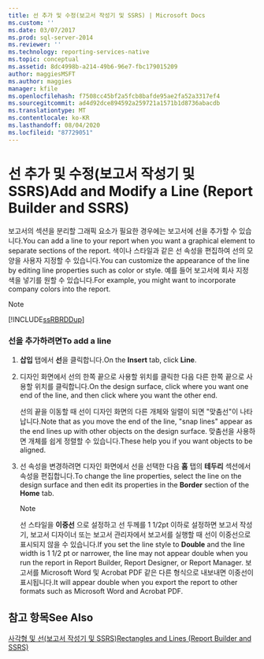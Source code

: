 ```yaml
---
title: 선 추가 및 수정(보고서 작성기 및 SSRS) | Microsoft Docs
ms.custom: ''
ms.date: 03/07/2017
ms.prod: sql-server-2014
ms.reviewer: ''
ms.technology: reporting-services-native
ms.topic: conceptual
ms.assetid: 8dc4998b-a214-49b6-96e7-fbc179015209
author: maggiesMSFT
ms.author: maggies
manager: kfile
ms.openlocfilehash: f7508cc45bf2a5fcb8bafde95ae2fa52a3317ef4
ms.sourcegitcommit: ad4d92dce894592a259721a1571b1d8736abacdb
ms.translationtype: MT
ms.contentlocale: ko-KR
ms.lasthandoff: 08/04/2020
ms.locfileid: "87729051"
---
```

# <a name="add-and-modify-a-line-report-builder-and-ssrs"></a><span data-ttu-id="1e7b0-102">선 추가 및 수정(보고서 작성기 및 SSRS)</span><span class="sxs-lookup"><span data-stu-id="1e7b0-102">Add and Modify a Line (Report Builder and SSRS)</span></span>
  <span data-ttu-id="1e7b0-103">보고서의 섹션을 분리할 그래픽 요소가 필요한 경우에는 보고서에 선을 추가할 수 있습니다.</span><span class="sxs-lookup"><span data-stu-id="1e7b0-103">You can add a line to your report when you want a graphical element to separate sections of the report.</span></span> <span data-ttu-id="1e7b0-104">색이나 스타일과 같은 선 속성을 편집하여 선의 모양을 사용자 지정할 수 있습니다.</span><span class="sxs-lookup"><span data-stu-id="1e7b0-104">You can customize the appearance of the line by editing line properties such as color or style.</span></span> <span data-ttu-id="1e7b0-105">예를 들어 보고서에 회사 지정 색을 넣기를 원할 수 있습니다.</span><span class="sxs-lookup"><span data-stu-id="1e7b0-105">For example, you might want to incorporate company colors into the report.</span></span>  
  
> [!NOTE]  
>  [!INCLUDE[ssRBRDDup](../../includes/ssrbrddup-md.md)]  
  
### <a name="to-add-a-line"></a><span data-ttu-id="1e7b0-106">선을 추가하려면</span><span class="sxs-lookup"><span data-stu-id="1e7b0-106">To add a line</span></span>  
  
1.  <span data-ttu-id="1e7b0-107">**삽입** 탭에서 **선**을 클릭합니다.</span><span class="sxs-lookup"><span data-stu-id="1e7b0-107">On the **Insert** tab, click **Line**.</span></span>  
  
2.  <span data-ttu-id="1e7b0-108">디자인 화면에서 선의 한쪽 끝으로 사용할 위치를 클릭한 다음 다른 한쪽 끝으로 사용할 위치를 클릭합니다.</span><span class="sxs-lookup"><span data-stu-id="1e7b0-108">On the design surface, click where you want one end of the line, and then click where you want the other end.</span></span>  
  
     <span data-ttu-id="1e7b0-109">선의 끝을 이동할 때 선이 디자인 화면의 다른 개체와 일렬이 되면 "맞춤선"이 나타납니다.</span><span class="sxs-lookup"><span data-stu-id="1e7b0-109">Note that as you move the end of the line, "snap lines" appear as the end lines up with other objects on the design surface.</span></span> <span data-ttu-id="1e7b0-110">맞춤선을 사용하면 개체를 쉽게 정렬할 수 있습니다.</span><span class="sxs-lookup"><span data-stu-id="1e7b0-110">These help you if you want objects to be aligned.</span></span>  
  
3.  <span data-ttu-id="1e7b0-111">선 속성을 변경하려면 디자인 화면에서 선을 선택한 다음 **홈** 탭의 **테두리** 섹션에서 속성을 편집합니다.</span><span class="sxs-lookup"><span data-stu-id="1e7b0-111">To change the line properties, select the line on the design surface and then edit its properties in the **Border** section of the **Home** tab.</span></span>  
  
    > [!NOTE]  
    >  <span data-ttu-id="1e7b0-112">선 스타일을 **이중선** 으로 설정하고 선 두께를 1 1/2pt 이하로 설정하면 보고서 작성기, 보고서 디자이너 또는 보고서 관리자에서 보고서를 실행할 때 선이 이중선으로 표시되지 않을 수 있습니다.</span><span class="sxs-lookup"><span data-stu-id="1e7b0-112">If you set the line style to **Double** and the line width is 1 1/2 pt or narrower, the line may not appear double when you run the report in Report Builder, Report Designer, or Report Manager.</span></span> <span data-ttu-id="1e7b0-113">보고서를 Microsoft Word 및 Acrobat PDF 같은 다른 형식으로 내보내면 이중선이 표시됩니다.</span><span class="sxs-lookup"><span data-stu-id="1e7b0-113">It will appear double when you export the report to other formats such as Microsoft Word and Acrobat PDF.</span></span>  
  
## <a name="see-also"></a><span data-ttu-id="1e7b0-114">참고 항목</span><span class="sxs-lookup"><span data-stu-id="1e7b0-114">See Also</span></span>  
 [<span data-ttu-id="1e7b0-115">사각형 및 선&#40;보고서 작성기 및 SSRS&#41;</span><span class="sxs-lookup"><span data-stu-id="1e7b0-115">Rectangles and Lines &#40;Report Builder and SSRS&#41;</span></span>](rectangles-and-lines-report-builder-and-ssrs.md)  
  
  
